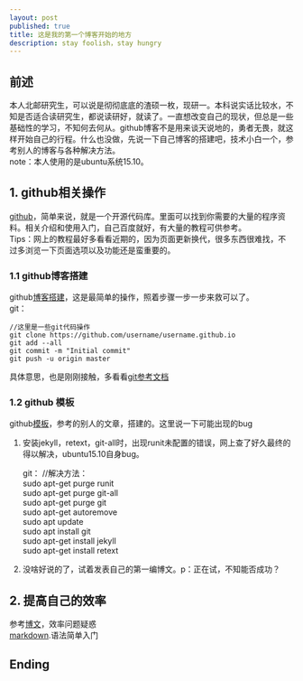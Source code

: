 ```yaml
---
layout: post
published: true
title: 这是我的第一个博客开始的地方
description: stay foolish，stay hungry
---  
```



## 前述
本人北邮研究生，可以说是彻彻底底的渣硕一枚，现研一。本科说实话比较水，不知是否适合读研究生，都说读研好，就读了。一直想改变自己的现状，但总是一些基础性的学习，不知何去何从。github博客不是用来谈天说地的，勇者无畏，就这样开始自己的行程。什么也没做，先说一下自己博客的搭建吧，技术小白一个，参考别人的博客与各种解决方法。  
note：本人使用的是ubuntu系统15.10。


## 1.  github相关操作

[github](https://github.com/)，简单来说，就是一个开源代码库。里面可以找到你需要的大量的程序资料。相关介绍和使用入门，自己百度就好，有大量的教程可供参考。  
Tips：网上的教程最好多看看近期的，因为页面更新换代，很多东西很难找，不过多浏览一下页面选项以及功能还是蛮重要的。


### 1.1  github博客搭建

github[博客搭建](http://blog.csdn.net/renfufei/article/details/37725057)，这是最简单的操作，照着步骤一步一步来救可以了。  
git：


    //这里是一些git代码操作  
    git clone https://github.com/username/username.github.io  
    git add --all  
    git commit -m "Initial commit"  
    git push -u origin master


具体意思，也是刚刚接触，多看看[git参考文档](http://git.oschina.net/progit/)

### 1.2   github 模板

github[模板](https://github.com/yefeng22222/yefeng22222.github.io)，参考的别人的文章，搭建的。这里说一下可能出现的bug  
1. 安装jekyll，retext，git-all时，出现runit未配置的错误，网上查了好久最终的得以解决，ubuntu15.10自身bug。


    git：
    //解决方法：  
    sudo apt-get purge runit  
    sudo apt-get purge git-all  
    sudo apt-get purge git  
    sudo apt-get autoremove  
    sudo apt update  
    sudo apt install git  
    sudo apt-get install jekyll  
    sudo apt-get install retext


2. 没啥好说的了，试着发表自己的第一编博文。p：正在试，不知能否成功？


## 2.  提高自己的效率

参考[博文](http://litaotao.github.io/words-to-share-with-the-young)，效率问题疑惑  
[markdown](http://www.ituring.com.cn/article/23).语法简单入门


## Ending
